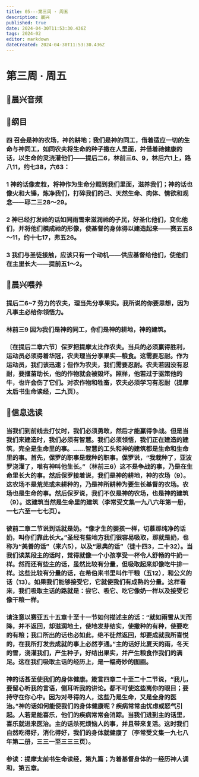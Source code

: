 ```yaml
---
title: 05---第三周 · 周五
description: 晨兴
published: true
date: 2024-04-30T11:53:30.436Z
tags: 2024-02
editor: markdown
dateCreated: 2024-04-30T11:53:30.436Z
---
```


# 第三周 · 周五
## 🎵晨兴音频

## 📖纲目

### 四   召会是神的农场，神的耕地；我们是神的同工，借着适应一切的生命与神同工，如同农夫将生命的种子撒在人里面，并借着祂健康的话，以生命的灵浇灌他们——提后二6，林前三6、9，林后六1上，路八11，约七38，六63：

### 1   神的话像麦粒，将神作为生命分赐到我们里面，滋养我们；神的话也像火和大锤，炼净我们，打碎我们的己、天然生命、肉体、情欲和观念——耶二三28～29。

### 2   神已经打发祂的话如同雨雪来滋润祂的子民，好圣化他们，变化他们，并将他们模成祂的形像，使基督的身体得以建造起来——赛五五8～11，约十七17，弗五26。

### 3   我们与圣徒接触，应该只有一个动机——供应基督给他们，使他们在主里长大——提前五1～2。

## 📖晨兴喂养

### 提后二6~7    劳力的农夫，理当先分享果实。我所说的你要思想，因为凡事主必给你领悟力。

### 林前三9    因为我们是神的同工，你们是神的耕地，神的建筑。

### 〔在提后二章六节〕保罗把提摩太比作农夫。当兵的必须赢得胜利，运动员必须得着华冠，农夫理当分享果实—粮食。这需要忍耐。作为运动员，我们该迅速；但作为农夫，我们需要忍耐。农夫若因没有忍耐，要揠苗助长，他的作物就会被毁坏。照样，他若过于驱策他的牛，也许会伤了它们。对农作物和牲畜，农夫必须学习有忍耐（提摩太后书生命读经，二九页）。

## 📖信息选读

### 当我们到前线去打仗时，我们必须勇敢，然后才能赢得争战。但是当我们来建造时，我们必须有智慧。我们必须领悟，我们正在建造的建筑，完全是生命里的事。……智慧的工头和神的建筑都是生命和生命里的事。首先，保罗的职事是栽种的职事。保罗说，“我栽种了，亚波罗浇灌了，唯有神叫他生长。”（林前三6）这不是争战的事，乃是在生命里长大的事。然后保罗接着说，我们是神的耕地，神的农场（9）。这农场不是荒芜或未耕种的，乃是神所耕种为要生长基督的农场。农场也是生命的事。然后保罗说，我们不仅是神的农场，也是神的建筑（9）。这建筑当然是生命里的建筑（李常受文集一九八六年第一册，一七六至一七七页）。

### 彼前二章二节说到话就是奶。“像才生的婴孩一样，切慕那纯净的话奶，叫你们靠此长大。”圣经有些地方我们很容易吸取，那就是奶，也称为“美善的话”（来六5），以及“恩典的话”（徒十四3，二十32）。当我们读某段主的话时，觉得就像一个小孩享受一杯令人舒畅的牛奶一样。然而还有些主的话，虽然比较有分量，但吸取起来却像吃牛排一样。这些比较有分量的话，在希伯来书里叫作干粮（五12），和公义的话（13）。如果我们能够接受它，它就使我们有成熟的分量。这样看来，我们吸取主话的路就是：尝它、吸它、吃它像奶一样以及接受它像干粮一样。

### 请注意以赛亚五十五章十至十一节如何描述主的话：“就如雨雪从天而降，并不返回，却滋润地土，使地发芽结实，使撒种的有种，使要吃的有粮；我口所出的话也必如此，绝不徒然返回，却要成就我所喜悦的，在我所打发去成就的事上必然亨通。”主的话好比夏天的雨，冬天的雪，浇灌我们，产生种子，好结出果实，并产生粮食作我们的满足。这在我们吸取主话的经历上，是一幅奇妙的图画。

### 神的话甚至使我们的身体健康。箴言四章二十至二十二节说，“我儿，要留心听我的言语，侧耳听我的讲论。都不可使这些离你的眼目；要持守在你心中。因为对寻得的人，这些乃是生命，又是全身的医治。”神的话如何能使我们的身体健康呢？疾病常常由忧虑或怒气引起。人若是能喜乐，他们的疾病常常会消踪。当我们进到主的话里，喜乐就进来医治。主的话杀死烦恼人的事，并且带来复活。这时我们自然吃得好，消化得好，我们的身体就健康了（李常受文集一九七八年第二册，三三一至三三三页）。

### 参读：提摩太前书生命读经，第九篇；为着基督身体的一经历神人调和，第五章。
<!-- Google tag (gtag.js) -->
<script async src="https://www.googletagmanager.com/gtag/js?id=G-1P8709Z16T"></script>
<script>
  window.dataLayer = window.dataLayer || [];
  function gtag(){dataLayer.push(arguments);}
  gtag('js', new Date());

  gtag('config', 'G-1P8709Z16T');
</script>